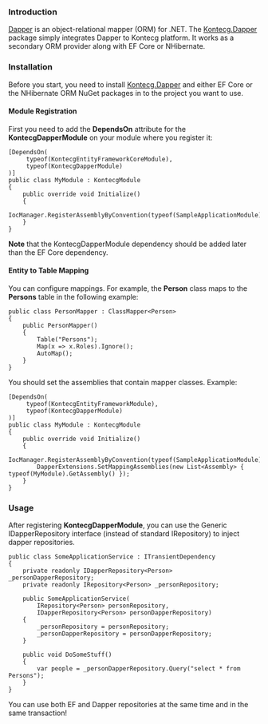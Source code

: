 ### Introduction

[Dapper](https://github.com/StackExchange/Dapper) is an
object-relational mapper (ORM) for .NET.
The [Kontecg.Dapper](https://www.nuget.org/packages/Kontecg.Dapper) package simply
integrates Dapper to Kontecg platform. It works as a secondary ORM
provider along with EF Core or NHibernate.

### Installation

Before you start, you need to install
[Kontecg.Dapper](https://www.nuget.org/packages/Kontecg.Dapper) and either EF
Core or the NHibernate ORM NuGet packages in to the project you want
to use.

#### Module Registration

First you need to add the **DependsOn** attribute for the **KontecgDapperModule** on
your module where you register it:

    [DependsOn(
         typeof(KontecgEntityFrameworkCoreModule),
         typeof(KontecgDapperModule)
    )]
    public class MyModule : KontecgModule
    {
        public override void Initialize()
        {
            IocManager.RegisterAssemblyByConvention(typeof(SampleApplicationModule).GetAssembly());
        }
    }

**Note** that the KontecgDapperModule dependency should be added later than the EF
Core dependency.

#### Entity to Table Mapping

You can configure mappings. For example, the **Person** class maps to the
**Persons** table in the following example:

    public class PersonMapper : ClassMapper<Person>
    {
        public PersonMapper()
        {
            Table("Persons");
            Map(x => x.Roles).Ignore();
            AutoMap();
        }
    }

You should set the assemblies that contain mapper classes. Example:

    [DependsOn(
         typeof(KontecgEntityFrameworkModule),
         typeof(KontecgDapperModule)
    )]
    public class MyModule : KontecgModule
    {
        public override void Initialize()
        {
            IocManager.RegisterAssemblyByConvention(typeof(SampleApplicationModule).GetAssembly());
            DapperExtensions.SetMappingAssemblies(new List<Assembly> { typeof(MyModule).GetAssembly() });
        }
    }
                
### Usage

After registering **KontecgDapperModule**, you can use the Generic
IDapperRepository interface (instead of standard IRepository) to inject
dapper repositories.

    public class SomeApplicationService : ITransientDependency
    {
        private readonly IDapperRepository<Person> _personDapperRepository;
        private readonly IRepository<Person> _personRepository;

        public SomeApplicationService(
            IRepository<Person> personRepository,
            IDapperRepository<Person> personDapperRepository)
        {
            _personRepository = personRepository;
            _personDapperRepository = personDapperRepository;
        }

        public void DoSomeStuff()
        {
            var people = _personDapperRepository.Query("select * from Persons");
        }
    }

You can use both EF and Dapper repositories at the same
time and in the same transaction!
